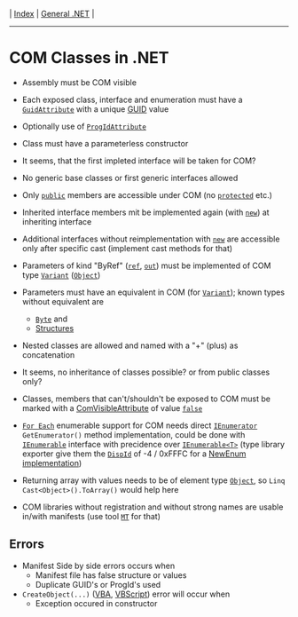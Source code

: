 | [Index](../index.md) | [General .NET](../General.NET.md) |

---

# COM Classes in .NET

- Assembly must be COM visible
- Each exposed class, interface and enumeration must have a [`GuidAttribute`](https://learn.microsoft.com/en-us/dotnet/api/system.runtime.interopservices.guidattribute)
  with a unique [GUID](https://learn.microsoft.com/de-de/dotnet/api/system.guid) value
- Optionally use of [`ProgIdAttribute`](https://learn.microsoft.com/en-us/dotnet/api/system.runtime.interopservices.progidattribute)
- Class must have a parameterless constructor
- It seems, that the first impleted interface will be taken for COM?
- No generic base classes or first generic interfaces allowed
- Only [`public`](https://learn.microsoft.com/en-us/dotnet/csharp/language-reference/keywords/public)
  members are accessible under COM (no [`protected`](https://learn.microsoft.com/en-us/dotnet/csharp/language-reference/keywords/protected) etc.)
- Inherited interface members mit be implemented again (with [`new`](https://learn.microsoft.com/en-us/dotnet/csharp/language-reference/keywords/new-modifier))
  at inheriting interface
- Additional interfaces without reimplementation with [`new`](https://learn.microsoft.com/en-us/dotnet/csharp/language-reference/keywords/new-modifier)
  are accessible only after specific cast (implement cast methods for that)
- Parameters of kind "ByRef" ([`ref`](https://learn.microsoft.com/en-us/dotnet/csharp/language-reference/keywords/ref),
  [`out`](https://learn.microsoft.com/en-us/dotnet/csharp/language-reference/keywords/out))
  must be implemented of COM type [`Variant`](https://learn.microsoft.com/en-us/office/vba/language/reference/user-interface-help/variant-data-type)
  ([`Object`](https://learn.microsoft.com/en-us/dotnet/api/system.object))
- Parameters must have an equivalent in COM (for [`Variant`](https://learn.microsoft.com/en-us/office/vba/language/reference/user-interface-help/variant-data-type));
  known types without equivalent are
  - [`Byte`](https://learn.microsoft.com/en-us/dotnet/api/system.byte) and
  - [Structures](https://learn.microsoft.com/en-us/dotnet/csharp/language-reference/builtin-types/struct)
- Nested classes are allowed and named with a "+" (plus) as concatenation
- It seems, no inheritance of classes possible? or from public classes only?
- Classes, members that can't/shouldn't be exposed to COM must be marked with a
  [ComVisibleAttribute](https://learn.microsoft.com/en-us/dotnet/api/system.runtime.interopservices.comvisibleattribute)
  of value [`false`](https://learn.microsoft.com/en-us/dotnet/api/system.boolean)
- [`For Each`](https://learn.microsoft.com/en-us/office/vba/language/reference/user-interface-help/for-eachnext-statement)
  enumerable support for COM needs direct [`IEnumerator`](https://learn.microsoft.com/en-us/dotnet/api/system.collections.ienumerator)
  `GetEnumerator()` method implementation, could be done with [`IEnumerable`](https://learn.microsoft.com/en-us/dotnet/api/system.collections.ienumerable)
  interface with precidence over [`IEnumerable<T>`](https://learn.microsoft.com/en-us/dotnet/api/system.collections.generic.ienumerable-1)
  (type library exporter give them the [`DispId`](https://learn.microsoft.com/en-us/dotnet/api/system.runtime.interopservices.dispidattribute)
  of -4 / 0xFFFC for a [NewEnum implementation](https://learn.microsoft.com/de-de/office/vba/language/concepts/getting-started/using-for-eachnext-statements))
- Returning array with values needs to be of element type [`Object`](https://learn.microsoft.com/en-us/dotnet/api/system.object),
  so `Linq` `Cast<Object>().ToArray()` would help here

- COM libraries without registration and without strong names are usable in/with manifests
  (use tool [`MT`](https://learn.microsoft.com/en-us/windows/win32/sbscs/mt-exe) for that)

## Errors

- Manifest Side by side errors occurs when
  - Manifest file has false structure or values
  - Duplicate GUID's or ProgId's used
- `CreateObject(...)` ([VBA](https://learn.microsoft.com/en-us/office/vba/language/reference/user-interface-help/createobject-function),
  [VBScript](https://learn.microsoft.com/en-us/previous-versions//xzysf6hc(v=vs.85))) error will occur when
  - Exception occured in constructor
